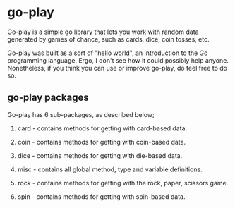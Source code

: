 # go-play

Go-play is a simple go library that lets you work with random data generated by games of chance, such as cards, dice, coin tosses, etc.

Go-play was built as a sort of "hello world", an introduction to the Go programming language. Ergo, I don't see how it could possibly help anyone. Nonetheless, if you think you can use or improve go-play, do feel free to do so.

## go-play packages

Go-play has 6 sub-packages, as described below;

1. card - contains methods for getting with card-based data.

2. coin - contains methods for getting with coin-based data.

3. dice - contains methods for getting with die-based data.

4. misc - contains all global method, type and variable definitions.

5. rock - contains methods for getting with the rock, paper, scissors game.

6. spin - contains methods for getting with spin-based data.

